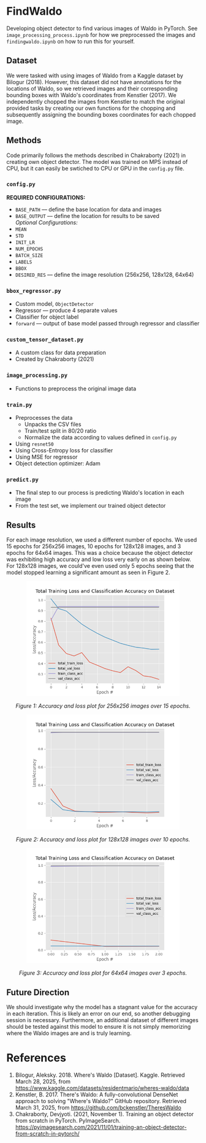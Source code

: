# FindWaldo
Developing object detector to find various images of Waldo in PyTorch. See ```image_processing_process.ipynb``` for how we preprocessed the images and ```findingwaldo.ipynb``` on how to run this for yourself.

## Dataset
We were tasked with using images of Waldo from a Kaggle dataset by Bilogur (2018). However, this dataset did not have annotations for the locations of Waldo, so we retrieved images and their corresponding bounding boxes with Waldo's coordinates from Kenstler (2017). We independently chopped the images from Kenstler to match the original provided tasks by creating our own functions for the chopping and subsequently assigning the bounding boxes coordinates for each chopped image.

## Methods
Code primarily follows the methods described in Chakraborty (2021) in creating own object detector. The model was trained on MPS instead of CPU, but it can easily be swtiched to CPU or GPU in the ```config.py``` file.
### ```config.py```
**REQUIRED CONFIGURATIONS:**
- ```BASE_PATH``` –– define the base location for data and images
- ```BASE_OUTPUT``` –– define the location for results to be saved  
_Optional Configurations:_
- ```MEAN```
- ```STD```
- ```INIT_LR```
- ```NUM_EPOCHS```
- ```BATCH_SIZE```
- ```LABELS```
- ```BBOX```
- ```DESIRED_RES``` –– define the image resolution (256x256, 128x128, 64x64)
### ```bbox_regressor.py```
- Custom model, ```ObjectDetector```
- Regressor –– produce 4 separate values
- Classifier for object label
- ```forward``` –– output of base model passed through regressor and classifier
### ```custom_tensor_dataset.py```
- A custom class for data preparation
- Created by Chakraborty (2021)
### ```image_processing.py```
- Functions to preprocess the original image data
### ```train.py```
- Preprocesses the data
  - Unpacks the CSV files
  - Train/test split in 80/20 ratio
  - Normalize the data according to values defined in ```config.py```
- Using ```resnet50```
- Using Cross-Entropy loss for classifier
- Using MSE for regressor
- Object detection optimizer: Adam
### ```predict.py```
- The final step to our process is predicting Waldo's location in each image
- From the test set, we implement our trained object detector

## Results
For each image resolution, we used a different number of epochs. We used 15 epochs for 256x256 images, 10 epochs for 128x128 images, and 3 epochs for 64x64 images. This was a choice because the object detector was exhibiting high accuracy and low loss very early on as shown below. For 128x128 images, we could've even used only 5 epochs seeing that the model stopped learning a significant amount as seen in Figure 2.

<div style="text-align: center;">
  <img src=/output/plots/256-training.png alt="256x256" width="400"/>
  <p><em>Figure 1: Accuracy and loss plot for 256x256 images over 15 epochs.</em></p>
</div>

<div style="text-align: center;">
  <img src=/output/plots/128-training.png alt="128x128" width="400"/>
  <p><em>Figure 2: Accuracy and loss plot for 128x128 images over 10 epochs.</em></p>
</div>

<div style="text-align: center;">
  <img src=/output/plots/64-training.png alt="64x64" width="400"/>
  <p><em>Figure 3: Accuracy and loss plot for 64x64 images over 3 epochs.</em></p>
</div>

## Future Direction
We should investigate why the model has a stagnant value for the accuracy in each iteration. This is likely an error on our end, so another debugging session is necessary. Furthermore, an additional dataset of different images should be tested against this model to ensure it is not simply memorizing where the Waldo images are and is truly learning.

# References
1. Bilogur, Aleksky. 2018. Where's Waldo [Dataset]. Kaggle. Retrieved March 28, 2025, from https://www.kaggle.com/datasets/residentmario/wheres-waldo/data
2. Kenstler, B. 2017. There's Waldo: A fully-convolutional DenseNet approach to solving "Where's Waldo?" GitHub repository. Retrieved March 31, 2025, from https://github.com/bckenstler/TheresWaldo
3. Chakraborty, Devjyoti. (2021, November 1). Training an object detector from scratch in PyTorch. PyImageSearch. https://pyimagesearch.com/2021/11/01/training-an-object-detector-from-scratch-in-pytorch/